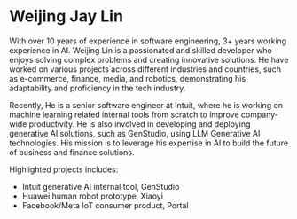 # Weijing Jay Lin

With over 10 years of experience in software engineering, 3+ years working experience in AI. 
Weijing Lin is a passionated and skilled developer who enjoys solving complex problems and creating innovative solutions. 
He have worked on various projects across different industries and countries, such as e-commerce, finance, media, and robotics, 
demonstrating his adaptability and proficiency in the tech industry.

Recently, He is a senior software engineer at Intuit, where he is working on machine learning related internal tools from scratch to improve company-wide productivity. He is also involved in developing and deploying generative AI solutions, such as GenStudio, using LLM Generative AI technologies. His mission is to leverage his expertise in AI to build the future of business and finance solutions.

Highlighted projects includes:
 
- Intuit generative AI internal tool, GenStudio
- Huawei human robot prototype, Xiaoyi
- Facebook/Meta IoT consumer product, Portal
